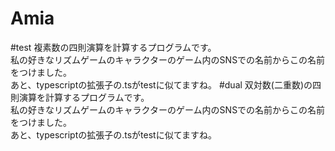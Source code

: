 # Amia
#test
複素数の四則演算を計算するプログラムです。<br>
私の好きなリズムゲームのキャラクターのゲーム内のSNSでの名前からこの名前をつけました。<br>
あと、typescriptの拡張子の.tsがtestに似てますね。
#dual
双対数(二重数)の四則演算を計算するプログラムです。<br>
私の好きなリズムゲームのキャラクターのゲーム内のSNSでの名前からこの名前をつけました。<br>
あと、typescriptの拡張子の.tsがtestに似てますね。
